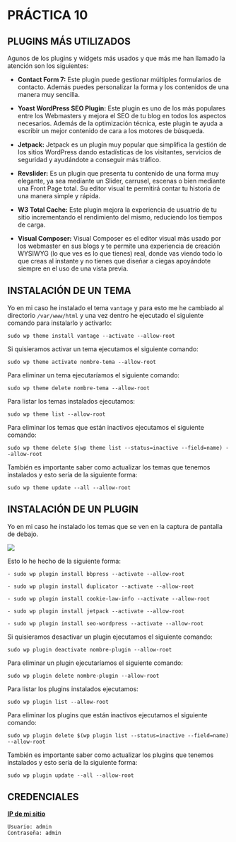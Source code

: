 # PRÁCTICA 10

## PLUGINS MÁS UTILIZADOS
Agunos de los plugins y widgets más usados y que más me han llamado la atención son los siguientes:

- **Contact Form 7:** Este plugin puede gestionar múltiples formularios de contacto. Además puedes personalizar la forma y los contenidos de una manera muy sencilla.

- **Yoast WordPress SEO Plugin:** Este plugin es uno de los más populares entre los Webmasters y mejora el SEO de tu blog en todos los aspectos necesarios. Además de la optimización técnica, este plugin te ayuda a escribir un mejor contenido de cara a los motores de búsqueda.

- **Jetpack:** Jetpack es un plugin muy popular que simplifica la gestión de los sitios WordPress dando estadísticas de los visitantes, servicios de seguridad y ayudándote a conseguir más tráfico.

- **Revslider:** Es un plugin que presenta tu contenido de una forma muy elegante, ya sea mediante un Slider, carrusel, escenas o bien mediante una Front Page total. Su editor visual te permitirá contar tu historia de una manera simple y rápida.

- **W3 Total Cache:** Este plugin mejora la experiencia de usuatrio de tu sitio incrementando el rendimiento del mismo, reduciendo los tiempos de carga.

- **Visual Composer:** Visual Composer es el editor visual más usado por los webmaster en sus blogs y te permite una experiencia de creación WYSIWYG (lo que ves es lo que tienes) real, donde vas viendo todo lo que creas al instante y no tienes que diseñar a ciegas apoyándote siempre en el uso de una vista previa.

## INSTALACIÓN DE UN TEMA
Yo en mi caso he instalado el tema `vantage` y para esto me he cambiado al directorio `/var/www/html` y una vez dentro he ejecutado el siguiente comando para instalarlo y activarlo: 
```
sudo wp theme install vantage --activate --allow-root
``` 

Si quisieramos activar un tema ejecutamos el siguiente comando:
```
sudo wp theme activate nombre-tema --allow-root
```

Para eliminar un tema ejecutaríamos el siguiente comando:
```
sudo wp theme delete nombre-tema --allow-root
```

Para listar los temas instalados ejecutamos:
```
sudo wp theme list --allow-root
```

Para eliminar los temas que están inactivos ejecutamos el siguiente comando:
```
sudo wp theme delete $(wp theme list --status=inactive --field=name) --allow-root
```

También es importante saber como actualizar los temas que tenemos instalados y esto sería de la siguiente forma:
```
sudo wp theme update --all --allow-root
```

## INSTALACIÓN DE UN PLUGIN
Yo en mi caso he instalado los temas que se ven en la captura de pantalla de debajo.

![](https://raw.githubusercontent.com/joseean29/Practica-10-IAW/main/image/misplugins.PNG)

Esto lo he hecho de la siguiente forma:
```
- sudo wp plugin install bbpress --activate --allow-root

- sudo wp plugin install duplicator --activate --allow-root

- sudo wp plugin install cookie-law-info --activate --allow-root

- sudo wp plugin install jetpack --activate --allow-root

- sudo wp plugin install seo-wordpress --activate --allow-root
``` 

Si quisieramos desactivar un plugin ejecutamos el siguiente comando:
```
sudo wp plugin deactivate nombre-plugin --allow-root
```

Para eliminar un plugin ejecutaríamos el siguiente comando:
```
sudo wp plugin delete nombre-plugin --allow-root
```

Para listar los plugins instalados ejecutamos:
```
sudo wp plugin list --allow-root
```

Para eliminar los plugins que están inactivos ejecutamos el siguiente comando:
```
sudo wp plugin delete $(wp plugin list --status=inactive --field=name) --allow-root
```

También es importante saber como actualizar los plugins que tenemos instalados y esto sería de la siguiente forma:
```
sudo wp plugin update --all --allow-root
```


## CREDENCIALES
**[IP de mi sitio](http://3.235.181.10)**
```
Usuario: admin
Contraseña: admin
```
